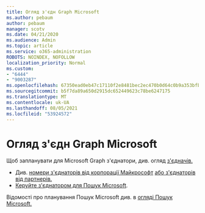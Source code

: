 ```yaml
---
title: Огляд з'єдн Graph Microsoft
ms.author: pebaum
author: pebaum
manager: scotv
ms.date: 04/21/2020
ms.audience: Admin
ms.topic: article
ms.service: o365-administration
ROBOTS: NOINDEX, NOFOLLOW
localization_priority: Normal
ms.custom:
- "6444"
- "9003287"
ms.openlocfilehash: 67350ead0eb47c17110f2e8481bec2ec470b0d64c0b9a353bfbeeebb0a04d83a
ms.sourcegitcommit: b5f7da89a650d2915dc652449623c78be6247175
ms.translationtype: MT
ms.contentlocale: uk-UA
ms.lasthandoff: 08/05/2021
ms.locfileid: "53924572"
---
```

# <a name="overview-of-microsoft-graph-connectors"></a>Огляд з'єдн Graph Microsoft

Щоб запланувати для Microsoft Graph з'єднатори, див. огляд [з'єдначів.](https://docs.microsoft.com/microsoftsearch/connectors-overview)

- Див. [номери з'єднаторів від корпорації Майкрософт](https://docs.microsoft.com/microsoftsearch/connectors-gallery#Microsoft) [або з'єднаторів від партнерів.](https://docs.microsoft.com/microsoftsearch/connectors-gallery#Partners)
- [Керуйте з'єднатором для Пошук Microsoft](https://docs.microsoft.com/microsoftsearch/manage-connector).

Відомості про планування Пошук Microsoft див. в [огляді Пошук Microsoft.](https://docs.microsoft.com/microsoftsearch/overview-microsoft-search)
